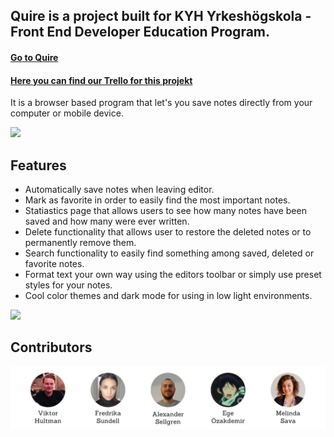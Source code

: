  
## Quire is a project built for KYH Yrkeshögskola - Front End Developer Education Program.
#### [Go to Quire](https://viktor-hultman.github.io/quire_notebook_assignment_paperclip/)
#### [Here you can find our Trello for this projekt](https://trello.com/b/b7Fdfe3L/teamprojekt-1)

It is a browser based program that let's you save notes directly from your computer or mobile device.

![](https://github.com/Viktor-Hultman/quire_notebook_assignment_paperclip/blob/master/readme-gifs/create-note.gif)

## Features
- Automatically save notes when leaving editor.
- Mark as favorite in order to easily find the most important notes.
- Statiastics page that allows users to see how many notes have been saved and how many were ever written.
- Delete functionality that allows user to restore the deleted notes or to permanently remove them.
- Search functionality to easily find something among saved, deleted or favorite notes.
- Format text your own way using the editors toolbar or simply use preset styles for your notes.
- Cool color themes and dark mode for using in low light environments.

![](https://github.com/Viktor-Hultman/quire_notebook_assignment_paperclip/blob/master/readme-gifs/notes.gif)

## Contributors
![Team members](/images/team-members.png)
